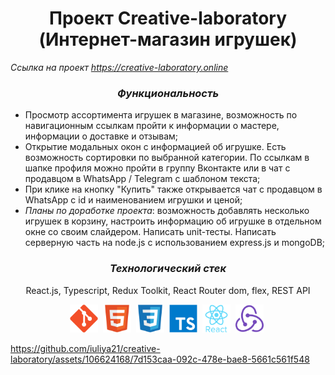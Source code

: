 <h1 align="center"> Проект Creative-laboratory (Интернет-магазин игрушек)</h1>

*Ссылка на проект https://creative-laboratory.online*

<h3 align="center"><i>Функциональность</i></h3>

- Просмотр ассортимента игрушек в магазине, возможность по навигационным ссылкам пройти к информации о мастере, информации о доставке и отзывам;
- Открытие модальных окон с информацией об игрушке. Есть возможность сортировки по выбранной категории. По ссылкам в шапке профиля можно пройти в группу Вконтакте или в чат с продавцом в WhatsApp / Telegram с шаблоном текста;
- При клике на кнопку "Купить" также открывается чат с продавцом в WhatsApp с id и наименованием игрушки и ценой;
- *Планы по доработке проекта*: возможность добавлять несколько игрушек в корзину, настроить информацию об игрушке в отдельном окне со своим слайдером. Написать unit-тесты. Написать серверную часть на node.js с использованием express.js и mongoDB;

<h3 align="center"><i>Технологический стек</i></h3>
<p align="center">React.js, Typescript, Redux Toolkit, React Router dom, flex, REST API</p>

<div align="center">
  <img src="https://github.com/devicons/devicon/blob/master/icons/git/git-original.svg" title="git" alt="git" width="45" height="45"/>&nbsp
  <img src="https://github.com/devicons/devicon/blob/master/icons/html5/html5-original.svg" title="html5" alt="html5" width="45" height="45"/>&nbsp
  <img src="https://github.com/devicons/devicon/blob/master/icons/css3/css3-original.svg" title="css" alt="css" width="45" height="45"/>&nbsp
  <img src="https://github.com/devicons/devicon/blob/master/icons/typescript/typescript-original.svg" title="typescript" alt="typescript" width="45" height="45"/>&nbsp
  <img src="https://github.com/devicons/devicon/blob/master/icons/react/react-original-wordmark.svg" title="reactjs" alt="reactjs" width="45" height="45"/>&nbsp
  <img src="https://github.com/devicons/devicon/blob/master/icons/redux/redux-original.svg" title="redux" alt="redux" width="45" height="45"/>&nbsp;
</div>

https://github.com/iuliya21/creative-laboratory/assets/106624168/7d153caa-092c-478e-bae8-5661c561f548
